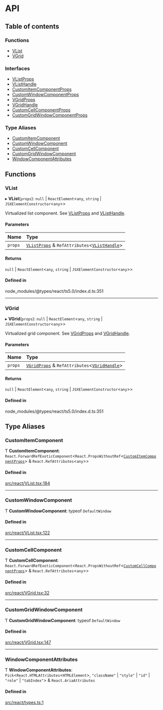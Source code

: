 # API

## Table of contents

### Functions

- [VList](API.md#vlist)
- [VGrid](API.md#vgrid)

### Interfaces

- [VListProps](interfaces/VListProps.md)
- [VListHandle](interfaces/VListHandle.md)
- [CustomItemComponentProps](interfaces/CustomItemComponentProps.md)
- [CustomWindowComponentProps](interfaces/CustomWindowComponentProps.md)
- [VGridProps](interfaces/VGridProps.md)
- [VGridHandle](interfaces/VGridHandle.md)
- [CustomCellComponentProps](interfaces/CustomCellComponentProps.md)
- [CustomGridWindowComponentProps](interfaces/CustomGridWindowComponentProps.md)

### Type Aliases

- [CustomItemComponent](API.md#customitemcomponent)
- [CustomWindowComponent](API.md#customwindowcomponent)
- [CustomCellComponent](API.md#customcellcomponent)
- [CustomGridWindowComponent](API.md#customgridwindowcomponent)
- [WindowComponentAttributes](API.md#windowcomponentattributes)

## Functions

### VList

▸ **VList**(`props`): ``null`` \| `ReactElement`<`any`, `string` \| `JSXElementConstructor`<`any`\>\>

Virtualized list component. See [VListProps](interfaces/VListProps.md) and [VListHandle](interfaces/VListHandle.md).

#### Parameters

| Name | Type |
| :------ | :------ |
| `props` | [`VListProps`](interfaces/VListProps.md) & `RefAttributes`<[`VListHandle`](interfaces/VListHandle.md)\> |

#### Returns

``null`` \| `ReactElement`<`any`, `string` \| `JSXElementConstructor`<`any`\>\>

#### Defined in

node_modules/@types/react/ts5.0/index.d.ts:351

___

### VGrid

▸ **VGrid**(`props`): ``null`` \| `ReactElement`<`any`, `string` \| `JSXElementConstructor`<`any`\>\>

Virtualized grid component. See [VGridProps](interfaces/VGridProps.md) and [VGridHandle](interfaces/VGridHandle.md).

#### Parameters

| Name | Type |
| :------ | :------ |
| `props` | [`VGridProps`](interfaces/VGridProps.md) & `RefAttributes`<[`VGridHandle`](interfaces/VGridHandle.md)\> |

#### Returns

``null`` \| `ReactElement`<`any`, `string` \| `JSXElementConstructor`<`any`\>\>

#### Defined in

node_modules/@types/react/ts5.0/index.d.ts:351

## Type Aliases

### CustomItemComponent

Ƭ **CustomItemComponent**: `React.ForwardRefExoticComponent`<`React.PropsWithoutRef`<[`CustomItemComponentProps`](interfaces/CustomItemComponentProps.md)\> & `React.RefAttributes`<`any`\>\>

#### Defined in

[src/react/VList.tsx:184](https://github.com/inokawa/virtua/blob/8e03f83/src/react/VList.tsx#L184)

___

### CustomWindowComponent

Ƭ **CustomWindowComponent**: typeof `DefaultWindow`

#### Defined in

[src/react/VList.tsx:122](https://github.com/inokawa/virtua/blob/8e03f83/src/react/VList.tsx#L122)

___

### CustomCellComponent

Ƭ **CustomCellComponent**: `React.ForwardRefExoticComponent`<`React.PropsWithoutRef`<[`CustomCellComponentProps`](interfaces/CustomCellComponentProps.md)\> & `React.RefAttributes`<`any`\>\>

#### Defined in

[src/react/VGrid.tsx:32](https://github.com/inokawa/virtua/blob/8e03f83/src/react/VGrid.tsx#L32)

___

### CustomGridWindowComponent

Ƭ **CustomGridWindowComponent**: typeof `DefaultWindow`

#### Defined in

[src/react/VGrid.tsx:147](https://github.com/inokawa/virtua/blob/8e03f83/src/react/VGrid.tsx#L147)

___

### WindowComponentAttributes

Ƭ **WindowComponentAttributes**: `Pick`<`React.HTMLAttributes`<`HTMLElement`\>, ``"className"`` \| ``"style"`` \| ``"id"`` \| ``"role"`` \| ``"tabIndex"``\> & `React.AriaAttributes`

#### Defined in

[src/react/types.ts:1](https://github.com/inokawa/virtua/blob/8e03f83/src/react/types.ts#L1)

